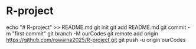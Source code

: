 # R-project
echo "# R-project" >> README.md
git init
git add README.md
git commit -m "first commit"
git branch -M ourCodes
git remote add origin https://github.com/rowaina2025/R-project.git
git push -u origin ourCodes

